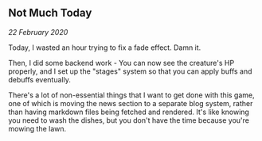 Not Much Today
---

_22 February 2020_

Today, I wasted an hour trying to fix a fade effect. Damn it.

Then, I did some backend work - You can now see the creature's HP properly, and I set up the "stages" system so that you can apply buffs and debuffs eventually.

There's a lot of non-essential things that I want to get done with this game, one of which is moving the news section to a separate blog system, rather than having markdown files being fetched and rendered. It's like knowing you need to wash the dishes, but you don't have the time because you're mowing the lawn.

